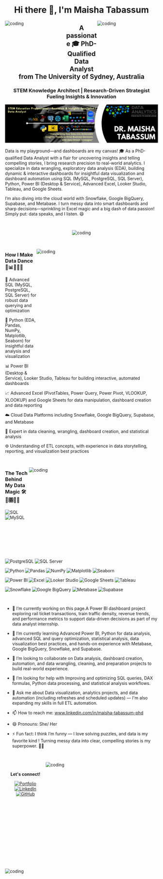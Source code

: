 <div align="center">

# Hi there 👋, I'm Maisha Tabassum

</div>


<img align="right" alt="coding" width="200" height="150" src="https://msblogs.thesourcemediaassets.com/sites/73/2020/07/open-data-map.gif">

<img align="left" alt="coding" width="200" height="150" src="https://msblogs.thesourcemediaassets.com/sites/5/2020/04/HEaderGIFOpenData.gif">


<div align="center">

## A passionate 🎓 PhD-Qualified Data Analyst from The University of Sydney, Australia  
### STEM Knowledge Architect | Research-Driven Strategist Fueling Insights & Innovation

![A passionate 🎓 PhD-Qualified Data Analyst from The University of Sydney, Australia | STEM Knowledge Architect | Research-Driven Strategist Fueling Insights & Innovation](https://github.com/Dr-MTabassum/Dr-MTabassum/blob/main/cover_link.png)

</div>

 

Data is my playground—and dashboards are my canvas! 🎓 As a PhD-qualified Data Analyst with a flair for uncovering insights and telling compelling stories, I bring research precision to real-world analytics. I specialize in data wrangling, exploratory data analysis (EDA), building dynamic & interactive dashboards for insightful data visualization and dashboard automation using SQL (MySQL, PostgreSQL, SQL Server), Python, Power BI (Desktop & Service), Advanced Excel, Looker Studio, Tableau, and Google Sheets.

I’m also diving into the cloud world with Snowflake, Google BigQuery, Supabase, and Metabase. I turn messy data into smart dashboards and sharp decisions—sprinkling in Excel magic and a big dash of data passion! Simply put: data speaks, and I listen. 😄

&nbsp;

<p align="center">
  <img alt="coding" width="600" height="450" src="https://media.licdn.com/dms/image/v2/D5612AQHSMS0TGgRL3g/article-cover_image-shrink_720_1280/article-cover_image-shrink_720_1280/0/1723062158785?e=2147483647&v=beta&t=-NpTOuDwsn9GMBGM6D_kIaqdMuXXJwczHM4k-M5lMIQ">
</p>


&nbsp;

<img align="right" alt="coding" width="400" height="400" src="https://miro.medium.com/v2/resize:fit:944/0*F4t8-xz-b98ZcvEH.gif">


### How I Make Data Dance 💃📊✨🎯🚀

💾 Advanced SQL (MySQL, PostgreSQL, SQL Server) for robust data querying and optimization  

🐍 Python (EDA, Pandas, NumPy, Matplotlib, Seaborn) for insightful data analysis and visualization  

📊 Power BI (Desktop & Service), Looker Studio, Tableau for building interactive, automated dashboards  

📈 Advanced Excel (PivotTables, Power Query, Power Pivot, VLOOKUP, XLOOKUP) and Google Sheets for data manipulation, dashboard creation and data reporting  

☁️ Cloud Data Platforms including Snowflake, Google BigQuery, Supabase, and Metabase  

🧹 Expert in data cleaning, wrangling, dashboard creation, and statistical analysis  

⚙️ Understanding of ETL concepts, with experience in data storytelling, reporting, and visualization best practices


&nbsp;


<img align="right" alt="coding" width="425" height="300" src="https://exceltable.com/en/templates/images/template6-1.gif"> 

### The Tech Behind My Data Magic 🛠️🎩🎛️🎇💫

![SQL](https://img.shields.io/badge/SQL-316192?style=for-the-badge&logo=sql&logoColor=white)
![MySQL](https://img.shields.io/badge/MySQL-00758F?style=for-the-badge&logo=mysql&logoColor=white)
![PostgreSQL](https://img.shields.io/badge/PostgreSQL-336791?style=for-the-badge&logo=postgresql&logoColor=white)
![SQL Server](https://img.shields.io/badge/SQL_Server-CC2927?style=for-the-badge&logo=microsoft-sql-server&logoColor=white)

![Python](https://img.shields.io/badge/Python-3776AB?style=for-the-badge&logo=python&logoColor=white)
![Pandas](https://img.shields.io/badge/Pandas-150458?style=for-the-badge&logo=pandas&logoColor=white)
![NumPy](https://img.shields.io/badge/NumPy-013243?style=for-the-badge&logo=NumPy&logoColor=white)
![Matplotlib](https://img.shields.io/badge/Matplotlib-11557C?style=for-the-badge&logo=matplotlib&logoColor=white)
![Seaborn](https://img.shields.io/badge/Seaborn-1A1A1A?style=for-the-badge&logo=seaborn&logoColor=white)

![Power BI](https://img.shields.io/badge/Power_BI-F2C811?style=for-the-badge&logo=microsoft-power-bi&logoColor=black)
![Excel](https://img.shields.io/badge/Microsoft_Excel-217346?style=for-the-badge&logo=microsoft-excel&logoColor=white)
![Looker Studio](https://img.shields.io/badge/Looker_Studio-FF5F18?style=for-the-badge&logo=google&logoColor=white)
![Google Sheets](https://img.shields.io/badge/Google_Sheets-0F9D58?style=for-the-badge&logo=google-sheets&logoColor=white)
![Tableau](https://img.shields.io/badge/Tableau-E97627?style=for-the-badge&logo=tableau&logoColor=white)

![Snowflake](https://img.shields.io/badge/Snowflake-0099E5?style=for-the-badge&logo=snowflake&logoColor=white)
![Google BigQuery](https://img.shields.io/badge/Google_BigQuery-4285F4?style=for-the-badge&logo=google-bigquery&logoColor=white)
![Metabase](https://img.shields.io/badge/Metabase-2D3640?style=for-the-badge&logo=metabase&logoColor=white)
![Supabase](https://img.shields.io/badge/Supabase-3ECF8E?style=for-the-badge&logo=supabase&logoColor=white)



&nbsp;

- 🔭 I’m currently working on this page.A Power BI dashboard project exploring rail ticket transactions, train traffic density, revenue trends, and performance metrics to support data-driven decisions as part of my data analyst internship.
  
- 🌱 I’m currently learning Advanced Power BI, Python for data analysis, advanced SQL and query optimization, statistical analysis, data visualization best practices, and hands-on experience with Metabase, Google BigQuery, Snowflake, and Supabase.
  
- 👯 I’m looking to collaborate on Data analysis, dashboard creation, automation, and data wrangling, cleaning, and preparation projects to build real-world experience.
  
- 🤔 I’m looking for help with Improving and optimizing SQL queries, DAX formulas, Python data processing, and statistical analysis workflows.
  
- 💬 Ask me about Data visualization, analytics projects, and data automation (including refreshes and scheduled updates) — I'm also expanding my skills in full ETL automation.
  
- 📫 How to reach me: www.linkedin.com/in/maisha-tabassum-phd
  
- 😄 Pronouns: She/ Her
  
- ⚡ Fun fact: I think I’m funny — I love solving puzzles, and data is my favorite kind ! Turning messy data into clear, compelling stories is my superpower. 💃😄
  

&nbsp;


<img align="right" alt="coding" width="370" height="350" src="https://www.firstinsight.com/hubfs/data_is_the_new_oil.png">

<img align="left" alt="coding" width="465" height="350" src="https://www.arkatechture.com/hs-fs/hubfs/Pyramid-new.gif?width=481&name=Pyramid-new.gif">


&nbsp;

<p align="center"><strong>Let's connect!</strong></p>

<p align="center">
 
 
  <a href="https://yourwebsite.com" target="_blank">
    <img src="https://img.shields.io/badge/My--Portfolio-4285F4?style=for-the-badge&logo=icloud&logoColor=white" alt="Portfolio">
  </a>
   <a href="https://www.linkedin.com/in/YOUR-LINKEDIN/" target="_blank">
    <img src="https://img.shields.io/badge/LinkedIn-0A66C2?style=for-the-badge&logo=linkedin&logoColor=white" alt="LinkedIn">
  </a>
 
   <a href="https://github.com/Dr-MTabassum" target="_blank">
    <img src="https://img.shields.io/badge/GitHub-181717?style=for-the-badge&logo=github&logoColor=white" alt="GitHub">
  </a>

</p>



 

